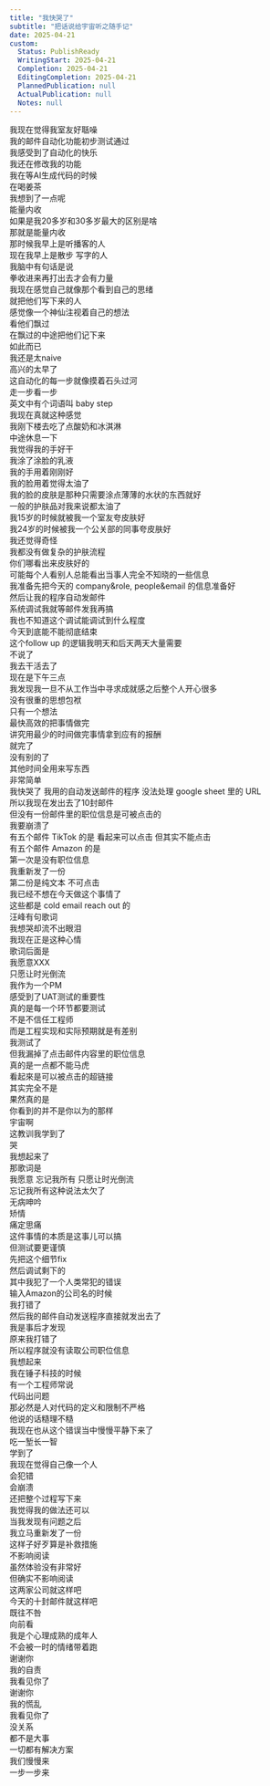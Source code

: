 ```yaml
---
title: "我快哭了"
subtitle: "把话说给宇宙听之随手记"
date: 2025-04-21
custom:
  Status: PublishReady
  WritingStart: 2025-04-21
  Completion: 2025-04-21
  EditingCompletion: 2025-04-21
  PlannedPublication: null
  ActualPublication: null
  Notes: null
---    
```

我现在觉得我室友好聒噪    
我的邮件自动化功能初步测试通过  
我感受到了自动化的快乐    
我还在修改我的功能    
我在等AI生成代码的时候  
在喝姜茶  
我想到了一点呢  
能量内收  
如果是我20多岁和30多岁最大的区别是啥  
那就是能量内收  
那时候我早上是听播客的人  
现在我早上是散步 写字的人  
我脑中有句话是说  
拳收进来再打出去才会有力量    
我现在感觉自己就像那个看到自己的思绪  
就把他们写下来的人  
感觉像一个神仙注视着自己的想法  
看他们飘过  
在飘过的中途把他们记下来  
如此而已    
我还是太naive  
高兴的太早了  
这自动化的每一步就像摸着石头过河  
走一步看一步  
英文中有个词语叫 baby step  
我现在真就这种感觉    
我刚下楼去吃了点酸奶和冰淇淋  
中途休息一下  
我觉得我的手好干  
我涂了涂脸的乳液  
我的手用着刚刚好  
我的脸用着觉得太油了  
我的脸的皮肤是那种只需要涂点薄薄的水状的东西就好  
一般的护肤品对我来说都太油了    
我15岁的时候就被我一个室友夸皮肤好  
我24岁的时候被我一个公关部的同事夸皮肤好  
我还觉得奇怪  
我都没有做复杂的护肤流程  
你们哪看出来皮肤好的  
可能每个人看别人总能看出当事人完全不知晓的一些信息    
我准备先把今天的 company&role, people&email 的信息准备好  
然后让我的程序自动发邮件  
系统调试我就等邮件发我再搞  
我也不知道这个调试能调试到什么程度  
今天到底能不能彻底结束  
这个follow up 的逻辑我明天和后天两天大量需要  
不说了  
我去干活去了  
现在是下午三点    
我发现我一旦不从工作当中寻求成就感之后整个人开心很多  
没有很重的思想包袱  
只有一个想法  
最快高效的把事情做完  
讲究用最少的时间做完事情拿到应有的报酬  
就完了  
没有别的了  
其他时间全用来写东西  
非常简单    
我快哭了 我用的自动发送邮件的程序 没法处理 google sheet 里的 URL  
所以我现在发出去了10封邮件  
但没有一份邮件里的职位信息是可被点击的  
我要崩溃了    
有五个邮件 TikTok 的是 看起来可以点击 但其实不能点击  
有五个邮件 Amazon 的是  
第一次是没有职位信息  
我重新发了一份  
第二份是纯文本 不可点击    
我已经不想在今天做这个事情了    
这些都是 cold email reach out 的    
汪峰有句歌词  
我想哭却流不出眼泪  
我现在正是这种心情    
歌词后面是  
我愿意XXX  
只愿让时光倒流    
我作为一个PM  
感受到了UAT测试的重要性  
真的是每一个环节都要测试  
不是不信任工程师  
而是工程实现和实际预期就是有差别    
我测试了  
但我漏掉了点击邮件内容里的职位信息  
真的是一点都不能马虎  
看起來是可以被点击的超链接  
其实完全不是    
果然真的是  
你看到的并不是你以为的那样  
宇宙啊  
这教训我学到了  
哭    
我想起来了  
那歌词是  
我愿意 忘记我所有 只愿让时光倒流  
忘记我所有这种说法太欠了  
无病呻吟  
矫情    
痛定思痛  
这件事情的本质是这事儿可以搞  
但测试要更谨慎  
先把这个细节fix  
然后调试剩下的    
其中我犯了一个人类常犯的错误  
输入Amazon的公司名的时候  
我打错了  
然后我的邮件自动发送程序直接就发出去了  
我是事后才发现  
原来我打错了  
所以程序就没有读取公司职位信息    
我想起来  
我在锤子科技的时候  
有一个工程师常说  
代码出问题  
那必然是人对代码的定义和限制不严格  
他说的话糙理不糙    
我现在也从这个错误当中慢慢平静下来了  
吃一堑长一智  
学到了    
我现在觉得自己像一个人  
会犯错  
会崩溃  
还把整个过程写下来    
我觉得我的做法还可以  
当我发现有问题之后  
我立马重新发了一份  
这样子好歹算是补救措施  
不影响阅读  
虽然体验没有非常好  
但确实不影响阅读    
这两家公司就这样吧  
今天的十封邮件就这样吧  
既往不咎  
向前看    
我是个心理成熟的成年人  
不会被一时的情绪带着跑    
谢谢你  
我的自责  
我看见你了    
谢谢你  
我的慌乱  
我看见你了    
没关系  
都不是大事  
一切都有解决方案  
我们慢慢来  
一步一步来    

